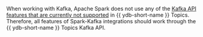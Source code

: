 When working with Kafka, Apache Spark does not use any of the [Kafka API features that are currently not supported](../constraints.md) in {{ ydb-short-name }} Topics. Therefore, all features of Spark-Kafka integrations should work through the {{ ydb-short-name }} Topics Kafka API.